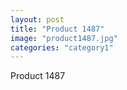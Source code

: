 ```yaml
---
layout: post
title: "Product 1487"
image: "product1487.jpg"
categories: "category1"
---
```

Product 1487
